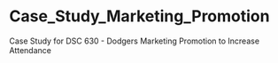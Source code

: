 # Case_Study_Marketing_Promotion
Case Study for DSC 630 - Dodgers Marketing Promotion to Increase Attendance

